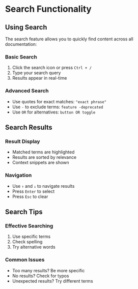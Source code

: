 # Search Functionality

## Using Search

The search feature allows you to quickly find content across all documentation:

### Basic Search

1. Click the search icon or press `Ctrl + /`
2. Type your search query
3. Results appear in real-time

### Advanced Search

- Use quotes for exact matches: `"exact phrase"`
- Use `-` to exclude terms: `feature -deprecated`
- Use `OR` for alternatives: `button OR toggle`

## Search Results

### Result Display

- Matched terms are highlighted
- Results are sorted by relevance
- Context snippets are shown

### Navigation

- Use `↑` and `↓` to navigate results
- Press `Enter` to select
- Press `Esc` to clear

## Search Tips

### Effective Searching

1. Use specific terms
2. Check spelling
3. Try alternative words

### Common Issues

- Too many results? Be more specific
- No results? Check for typos
- Unexpected results? Try different terms
